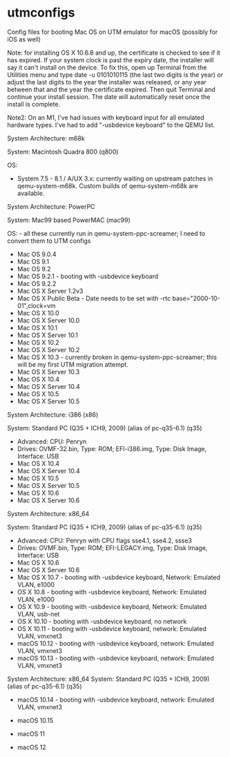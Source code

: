# utmconfigs
Config files for booting Mac OS on UTM emulator for macOS (possibly for iOS as well)

Note: for installing OS X 10.6.8 and up, the certificate is checked to see if it has expired.  If your system clock is past the expiry date, the installer will say it can't install on the device.  To fix this, open up Terminal from the Utilities menu and type date -u 0101010115 (the last two digits is the year) or adjust the last digits to the year the installer was released, or any year between that and the year the certificate expired.  Then quit Terminal and continue your install session.  The date will automatically reset once the install is complete.

Note2: On an M1, I've had issues with keyboard input for all emulated hardware types.  I've had to add "-usbdevice keyboard" to the QEMU list.

System Architecture: m68k

System: Macintosh Quadra 800 (q800)

OS: 

- System 7.5 - 8.1 / A/UX 3.x: currently waiting on upstream patches in qemu-system-m68k.  Custom builds of qemu-system-m68k are available.

System Architecture: PowerPC

System: Mac99 based PowerMAC (mac99)

OS: - all these currently run in qemu-system-ppc-screamer; I need to convert them to UTM configs
- Mac OS 9.0.4
- Mac OS 9.1
- Mac OS 9.2
- Mac OS 9.2.1 - booting with -usbdevice keyboard
- Mac OS 9.2.2
- Mac OS X Server 1.2v3
- Mac OS X Public Beta - Date needs to be set with -rtc base="2000-10-01",clock=vm
- Mac OS X 10.0
- Mac OS X Server 10.0
- Mac OS X 10.1
- Mac OS X Server 10.1
- Mac OS X 10.2
- Mac OS X Server 10.2
- Mac OS X 10.3 - currently broken in qemu-system-ppc-screamer; this will be my first UTM migration attempt.
- Mac OS X Server 10.3
- Mac OS X 10.4
- Mac OS X Server 10.4
- Mac OS X 10.5
- Mac OS X Server 10.5

System Architecture: i386 (x86)

System: Standard PC (Q35 + ICH9, 2009) (alias of pc-q35-6.1) (q35)
- Advanced: CPU: Penryn
- Drives: OVMF-32.bin, Type: ROM; EFI-i386.img, Type: Disk Image, Interface: USB
- Mac OS X 10.4
- Mac OS X Server 10.4
- Mac OS X 10.5
- Mac OS X Server 10.5
- Mac OS X 10.6
- Mac OS X Server 10.6

System Architecture: x86_64

System: Standard PC (Q35 + ICH9, 2009) (alias of pc-q35-6.1) (q35)
- Advanced: CPU: Penryn with CPU flags sse4.1, sse4.2, ssse3
- Drives: OVMF.bin, Type: ROM; EFI-LEGACY.img, Type: Disk Image, Interface: USB
- Mac OS X 10.6
- Mac OS X Server 10.6
- Mac OS X 10.7 - booting with -usbdevice keyboard, Network: Emulated VLAN, e1000
- OS X 10.8 - booting with -usbdevice keyboard, Network: Emulated VLAN, e1000
- OS X 10.9 - booting with -usbdevice keyboard, Network: Emulated VLAN, usb-net
- OS X 10.10 - booting with -usbdevice keyboard, no network
- OS X 10.11 - booting with -usbdevice keyboard, network: Emulated VLAN, vmxnet3
- macOS 10.12 - booting with -usbdevice keyboard, network: Emulated VLAN, vmxnet3
- macOS 10.13 - booting with -usbdevice keyboard, network: Emulated VLAN, vmxnet3

System Architecture: x86_64
System: Standard PC (Q35 + ICH9, 2009) (alias of pc-q35-6.1) (q35)
- macOS 10.14 - booting with -usbdevice keyboard, network: Emulated VLAN, vmxnet3
- macOS 10.15

- macOS 11
- macOS 12
